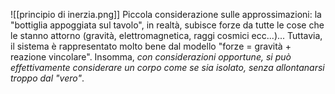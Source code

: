 ![[principio di inerzia.png]]
Piccola considerazione sulle approssimazioni: la "bottiglia appoggiata sul tavolo", in realtà, subisce forze da tutte le cose che le stanno attorno (gravità, elettromagnetica, raggi cosmici ecc...)... Tuttavia, il sistema è rappresentato molto bene dal modello "forze = gravità + reazione vincolare". Insomma, _con considerazioni opportune, si può effettivamente considerare un corpo come se sia isolato, senza allontanarsi troppo dal "vero"_.